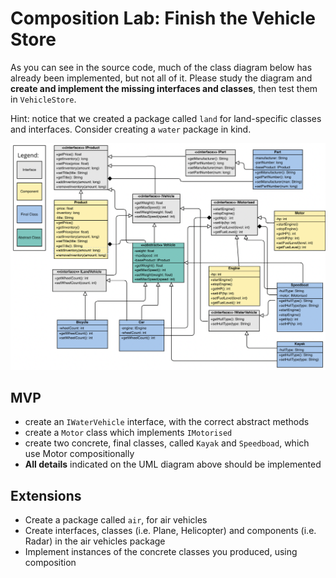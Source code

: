 # Composition Lab: Finish the Vehicle Store

As you can see in the source code, much of the class diagram below has already been implemented, but not all of it.
Please study the diagram and **create and implement the missing interfaces and classes**, then test them in `VehicleStore`.

Hint: notice that we created a package called `land` for land-specific classes and interfaces. Consider creating a 
`water` package in kind.

![](composition-loose-coupled.png)

## MVP
- create an `IWaterVehicle` interface, with the correct abstract methods
- create a `Motor` class which implements `IMotorised`
- create two concrete, final classes, called `Kayak` and `Speedboad`, which use Motor compositionally
- **All details** indicated on the UML diagram above should be implemented

## Extensions

- Create a package called `air`, for air vehicles
- Create interfaces, classes (i.e. Plane, Helicopter) and components (i.e. Radar) in the air vehicles package
- Implement instances of the concrete classes you produced, using composition